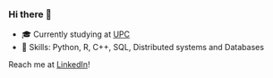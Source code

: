 ### Hi there 👋



- 🎓 Currently studying at [UPC](https://www.upc.edu/ca)
- 🔭 Skills: Python, R, C++, SQL, Distributed systems and Databases

Reach me at [LinkedIn](https://www.linkedin.com/in/marc-vernet/)!

